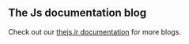 ## The Js documentation blog

Check out our [thejs.ir documentation](https://thejs.ir) for more blogs.

